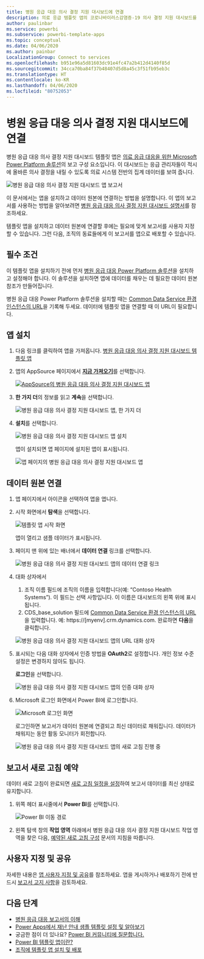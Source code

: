 ```yaml
---
title: 병원 응급 대응 의사 결정 지원 대시보드에 연결
description: 의료 응급 템플릿 앱의 코로나바이러스감염증-19 의사 결정 지원 대시보드를 가져와서 설치하고 데이터에 연결하는 방법
author: paulinbar
ms.service: powerbi
ms.subservice: powerbi-template-apps
ms.topic: conceptual
ms.date: 04/06/2020
ms.author: painbar
LocalizationGroup: Connect to services
ms.openlocfilehash: b951e96a5d81603dc91e4fc47a2b412d4140f85d
ms.sourcegitcommit: 34cca70ba84f37b48407d5d8a45c3f51fb95eb3c
ms.translationtype: HT
ms.contentlocale: ko-KR
ms.lasthandoff: 04/06/2020
ms.locfileid: "80752053"
---
```

# <a name="connect-to-the-hospital-emergency-response-decision-support-dashboard"></a>병원 응급 대응 의사 결정 지원 대시보드에 연결
병원 응급 대응 의사 결정 지원 대시보드 템플릿 앱은 [의료 응급 대응을 위한 Microsoft Power Platform 솔루션](https://powerapps.microsoft.com/blog/emergency-response-solution-a-microsoft-power-platform-solution-for-healthcare-emergency-response/)의 보고 구성 요소입니다. 이 대시보드는 응급 관리자들이 적시에 올바른 의사 결정을 내릴 수 있도록 의료 시스템 전반의 집계 데이터를 보여 줍니다.

![병원 응급 대응 의사 결정 지원 대시보드 앱 보고서](media/service-connect-to-health-emergency-response/service-health-emergency-response-app-report.png)

이 문서에서는 앱을 설치하고 데이터 원본에 연결하는 방법을 설명합니다. 이 앱의 보고서를 사용하는 방법을 알아보려면 [병원 응급 대응 의사 결정 지원 대시보드 설명서](https://docs.microsoft.com/powerapps/sample-apps/emergency-response/deploy-configure#view-the-power-bi-dashboard)를 참조하세요.

템플릿 앱을 설치하고 데이터 원본에 연결할 후에는 필요에 맞게 보고서를 사용자 지정할 수 있습니다. 그런 다음, 조직의 동료들에게 이 보고서를 앱으로 배포할 수 있습니다.

## <a name="prerequisites"></a>필수 조건

이 템플릿 앱을 설치하기 전에 먼저 [병원 응급 대응 Power Platform 솔루션](https://docs.microsoft.com/powerapps/sample-apps/emergency-response/deploy-configure)을 설치하고 설정해야 합니다. 이 솔루션을 설치하면 앱에 데이터를 채우는 데 필요한 데이터 원본 참조가 만들어집니다.

병원 응급 대응 Power Platform 솔루션을 설치할 때는 [Common Data Service 환경 인스턴스의 URL](https://docs.microsoft.com/powerapps/sample-apps/emergency-response/deploy-configure#publish-the-power-bi-dashboard)을 기록해 두세요. 데이터에 템플릿 앱을 연결할 때 이 URL이 필요합니다.

## <a name="install-the-app"></a>앱 설치

1. 다음 링크를 클릭하여 앱을 가져옵니다. [병원 응급 대응 의사 결정 지원 대시보드 템플릿 앱](https://appsource.microsoft.com/en-us/product/power-bi/pbi-contentpacks.powerapps_healthcare)

1. 앱의 AppSource 페이지에서 [**지금 가져오기**](https://appsource.microsoft.com/en-us/product/power-bi/pbi-contentpacks.powerapps_healthcare)를 선택합니다.

    [![AppSource의 병원 응급 대응 의사 결정 지원 대시보드 앱](media/service-connect-to-health-emergency-response/service-health-emergency-response-app-appsource-get-it-now.png)](https://appsource.microsoft.com/en-us/product/power-bi/pbi-contentpacks.powerapps_healthcare)

1. **한 가지 더**의 정보를 읽고 **계속**을 선택합니다.

    ![병원 응급 대응 의사 결정 지원 대시보드 앱, 한 가지 더](media/service-connect-to-health-emergency-response/service-health-emergency-response-1-more-thing.png)

1. **설치**를 선택합니다. 

    ![병원 응급 대응 의사 결정 지원 대시보드 앱 설치](media/service-connect-to-health-emergency-response/service-health-emergency-response-select-install.png)

    앱이 설치되면 앱 페이지에 설치된 앱이 표시됩니다.

   ![앱 페이지의 병원 응급 대응 의사 결정 지원 대시보드 앱](media/service-connect-to-health-emergency-response/service-health-emergency-response-app-apps-page-icon.png)

## <a name="connect-to-data-sources"></a>데이터 원본 연결

1. 앱 페이지에서 아이콘을 선택하여 앱을 엽니다.

1. 시작 화면에서 **탐색**을 선택합니다.

   ![템플릿 앱 시작 화면](media/service-connect-to-health-emergency-response/service-health-emergency-response-app-splash-screen.png)

   앱이 열리고 샘플 데이터가 표시됩니다.

1. 페이지 맨 위에 있는 배너에서 **데이터 연결** 링크를 선택합니다.

   ![병원 응급 대응 의사 결정 지원 대시보드 앱의 데이터 연결 링크](media/service-connect-to-health-emergency-response/service-health-emergency-response-app-connect-data.png)

1. 대화 상자에서
   1. 조직 이름 필드에 조직의 이름을 입력합니다(예: “Contoso Health Systems”). 이 필드는 선택 사항입니다. 이 이름은 대시보드의 왼쪽 위에 표시됩니다.
   1. CDS_base_solution 필드에 [Common Data Service 환경 인스턴스의 URL](https://docs.microsoft.com/powerapps/sample-apps/emergency-response/deploy-configure#publish-the-power-bi-dashboard)을 입력합니다. 예: https://[myenv].crm.dynamics.com. 완료하면 **다음**을 클릭합니다.

   ![병원 응급 대응 의사 결정 지원 대시보드 앱의 URL 대화 상자](media/service-connect-to-health-emergency-response/service-health-emergency-response-app-url-dialog.png)

1. 표시되는 다음 대화 상자에서 인증 방법을 **OAuth2**로 설정합니다. 개인 정보 수준 설정은 변경하지 않아도 됩니다.

   **로그인**을 선택합니다.

   ![병원 응급 대응 의사 결정 지원 대시보드 앱의 인증 대화 상자](media/service-connect-to-health-emergency-response/service-health-emergency-response-app-authentication-dialog.png)

1. Microsoft 로그인 화면에서 Power BI에 로그인합니다.

   ![Microsoft 로그인 화면](media/service-connect-to-health-emergency-response/service-health-emergency-response-app-microsoft-login.png)

   로그인하면 보고서가 데이터 원본에 연결되고 최신 데이터로 채워집니다. 데이터가 채워지는 동안 활동 모니터가 회전합니다.

   ![병원 응급 대응 의사 결정 지원 대시보드 앱의 새로 고침 진행 중](media/service-connect-to-health-emergency-response/service-health-emergency-response-app-refresh-monitor.png)

## <a name="schedule-report-refresh"></a>보고서 새로 고침 예약

데이터 새로 고침이 완료되면 [새로 고침 일정을 설정](../refresh-scheduled-refresh.md)하여 보고서 데이터를 최신 상태로 유지합니다.

1. 위쪽 헤더 표시줄에서 **Power BI**를 선택합니다.

   ![Power BI 이동 경로](media/service-connect-to-health-emergency-response/service-health-emergency-response-app-powerbi-breadcrumb.png)

1. 왼쪽 탐색 창의 **작업 영역** 아래에서 병원 응급 대응 의사 결정 지원 대시보드 작업 영역을 찾은 다음, [예약된 새로 고침 구성](../refresh-scheduled-refresh.md) 문서의 지침을 따릅니다.

## <a name="customize-and-share"></a>사용자 지정 및 공유

자세한 내용은 [앱 사용자 지정 및 공유](../service-template-apps-install-distribute.md#customize-and-share-the-app)를 참조하세요. 앱을 게시하거나 배포하기 전에 반드시 [보고서 고지 사항](../create-reports/sample-covid-19-us.md#disclaimers)을 검토하세요.

## <a name="next-steps"></a>다음 단계
* [병원 응급 대응 보고서의 이해](https://docs.microsoft.com/powerapps/sample-apps/emergency-response/deploy-configure#view-the-power-bi-dashboard)
* [Power Apps에서 재난 안내 샘플 템플릿 설정 및 알아보기](https://docs.microsoft.com/powerapps/maker/canvas-apps/sample-crisis-communication-app)
* 궁금한 점이 더 있나요? [Power BI 커뮤니티에 질문합니다.](https://community.powerbi.com/)
* [Power BI 템플릿 앱이란?](../service-template-apps-overview.md)
* [조직에 템플릿 앱 설치 및 배포](../service-template-apps-install-distribute.md)
